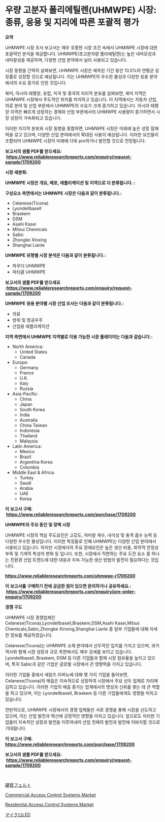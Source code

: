 <p><h1>우량 고분자 폴리에틸렌(UHMWPE) 시장: 종류, 응용 및 지리에 따른 포괄적 평가</h1></p><p><strong>요약</strong></p>
<p><p>UHMWPE 시장 조사 보고서는 매우 호황한 시장 조건 속에서 UHMWPE 시장에 대한 포괄적인 분석을 제공합니다. UHMWPE(초고분자량 폴리에틸렌)는 높은 내마모성과 내마찰성을 제공하며, 다양한 산업 분야에서 널리 사용되고 있습니다.</p><p>시장 동향을 간략히 살펴보면, UHMWPE 시장은 예측된 기간 동안 13.5%의 연평균 성장률로 성장할 것으로 예상됩니다. 이는 UHMWPE의 우수한 물성과 다양한 응용 분야에서의 수요 증가로 인한 것입니다.</p><p>북미, 아시아 태평양, 유럽, 미국 및 중국의 지리적 분포를 살펴보면, 북미 지역은 UHMWPE 시장에서 주도적인 위치를 차지하고 있습니다. 이 지역에서는 자동차 산업, 의료 분야 및 산업 부문에서 UHMWPE의 수요가 크게 증가하고 있습니다. 아시아 태평양 지역은 빠르게 성장하는 경제와 산업 부문에서의 UHMWPE 사용량이 증가하면서 시장 성장이 가속화되고 있습니다.</p><p>이러한 지리적 분포와 시장 동향을 종합하면, UHMWPE 시장은 미래에 높은 성장 잠재력을 갖고 있으며, 다양한 산업 분야에서의 확대된 사용이 예상됩니다. 이러한 요인들이 조합되어 UHMWPE 시장이 미래에 더욱 pro하거나 발전할 것으로 전망됩니다.</p></p>
<p><strong>보고서의 샘플 PDF를 받으세요: &nbsp;<a href="https://www.reliableresearchreports.com/enquiry/request-sample/1709200">https://www.reliableresearchreports.com/enquiry/request-sample/1709200</a></strong></p>
<p><strong>시장 세분화:</strong></p>
<p><strong> UHMWPE 시장은 개요, 배포, 애플리케이션 및 지역으로 더 분류됩니다. :</strong></p>
<p><strong>구성요소 측면에서는 UHMWPE 시장은 다음과 같이 분류됩니다.:</strong></p>
<p><ul><li>Celanese(Ticona)</li><li>Lyondellbasell</li><li>Braskem</li><li>DSM</li><li>Asahi Kasei</li><li>Mitsui Chemicals</li><li>Sabic</li><li>Zhongke Xinxing</li><li>Shanghai Lianle</li></ul></p>
<p><strong> UHMWPE 유형별 시장 분석은 다음과 같이 분류됩니다.:</strong></p>
<p><ul><li>파우더 UHMWPE</li><li>파티클 UHMWPE</li></ul></p>
<p><strong>보고서의 샘플 PDF를 받으세요 :<a href="https://www.reliableresearchreports.com/enquiry/request-sample/1709200">https://www.reliableresearchreports.com/enquiry/request-sample/1709200</a></strong></p>
<p><strong> UHMWPE 응용 분야별 시장 산업 조사는 다음과 같이 분류됩니다.:</strong></p>
<p><ul><li>의료</li><li>방위 및 항공우주</li><li>산업용 애플리케이션</li></ul></p>
<p><strong>지역 측면에서 UHMWPE 지역별로 이용 가능한 시장 플레이어는 다음과 같습니다.:</strong></p>
<p><ul>
    <li>
        North America:
        <ul>
            <li>United States</li>
            <li>Canada</li>
        </ul>
    </li>
    <li>
        Europe:
        <ul>
            <li>Germany</li>
            <li>France</li>
            <li>U.K.</li>
            <li>Italy</li>
            <li>Russia</li>
        </ul>
    </li>
    <li>
        Asia-Pacific:
        <ul>
            <li>China</li>
            <li>Japan</li>
            <li>South Korea</li>
            <li>India</li>
            <li>Australia</li>
            <li>China Taiwan</li>
            <li>Indonesia</li>
            <li>Thailand</li>
            <li>Malaysia</li>
        </ul>
    </li>
    <li>
        Latin America:
        <ul>
            <li>Mexico</li>
            <li>Brazil</li>
            <li>Argentina Korea</li>
            <li>Colombia</li>
        </ul>
    </li>
    <li>
        Middle East & Africa:
        <ul>
            <li>Turkey</li>
            <li>Saudi</li>
            <li>Arabia</li>
            <li>UAE</li>
            <li>Korea</li>
        </ul>
    </li>
    </ul></p>
<p><strong>이 보고서 구매: &nbsp;<a href="https://www.reliableresearchreports.com/purchase/1709200">https://www.reliableresearchreports.com/purchase/1709200</a></strong></p>
<p><strong>UHMWPE의 주요 동인 및 장벽 시장</strong></p>
<p><p>UHMWPE 시장의 핵심 주도요인은 고강도, 저마찰 계수, 내식성 및 충격 흡수 능력 등 다양한 우수한 물성입니다. 이러한 특징들로 인해 UHMWPE는 다양한 산업 분야에서 사용되고 있습니다. 하지만 시장에서의 주요 장애요인은 높은 생산 비용, 화학적 안정성 부족 및 기계적 특성의 변화 등 입니다. 또한, 시장에서 직면하는 주요 도전 요소 중 하나는 친환경 산업 트렌드에 대한 대응과 지속 가능한 생산 방법의 발전이 필요하다는 것입니다.</p></p>
<p><strong><a href="https://www.reliableresearchreports.com/uhmwpe-r1709200">https://www.reliableresearchreports.com/uhmwpe-r1709200</a></strong></p>
<p><strong>이 보고서를 구매하기 전에 궁금한 점이 있으면 문의하거나 공유하세요.: &nbsp;<a href="https://www.reliableresearchreports.com/enquiry/pre-order-enquiry/1709200">https://www.reliableresearchreports.com/enquiry/pre-order-enquiry/1709200</a></strong></p>
<p><strong>경쟁 구도</strong></p>
<p><p>UHMWPE 시장 경쟁업체인 Celanese(Ticona),Lyondellbasell,Braskem,DSM,Asahi Kasei,Mitsui Chemicals,Sabic,Zhongke Xinxing,Shanghai Lianle 중 일부 기업들에 대해 자세한 정보를 제공하겠습니다.</p><p>Celanese(Ticona)는 UHMWPE 소재 분야에서 선두적인 입지를 가지고 있으며, 과거 역사와 함께 시장 성장과 규모 측면에서도 매우 강세를 보이고 있습니다. Lyondellbasell, Braskem, DSM 등 다른 기업들과 함께 시장 점유율을 높이고 있으며, 특히 Sabic과 같은 기업은 글로벌 시장에서 큰 영향력을 가지고 있습니다.</p><p>이러한 기업들 중에서 세일즈 리버뉴에 대해 몇 가지 기업을 들어보면, Celanese(Ticona)의 매출은 지속적으로 성장하여 시장에서 주요 선두 업체로 자리매김하고 있습니다. 이러한 기업의 매출 증가는 업계에서의 명성과 신뢰를 쌓는 데 큰 역할을 하고 있으며, 이는 Lyondellbasell, Braskem 등 다른 기업들에게도 영향을 미치고 있습니다.</p><p>전반적으로, UHMWPE 시장에서의 경쟁 업체들은 서로 경쟁을 통해 시장을 선도하고 있으며, 이는 산업 발전과 혁신에 긍정적인 영향을 미치고 있습니다. 앞으로도 이러한 기업들이 지속적인 성장과 발전을 이루어내어 산업 전체의 발전과 발전에 이바지할 것으로 기대됩니다.</p></p>
<p><strong>이 보고서 구매: &nbsp; <a href="https://www.reliableresearchreports.com/purchase/1709200">https://www.reliableresearchreports.com/purchase/1709200</a></strong></p>
<p><strong>보고서의 샘플 PDF를 받으세요: &nbsp;<a href="https://www.reliableresearchreports.com/enquiry/request-sample/1709200">https://www.reliableresearchreports.com/enquiry/request-sample/1709200</a></strong><strong></strong></p>
<p>&nbsp;</p>
<p><p><a href="https://github.com/RodHoppe07/Market-Research-Report-List-1/blob/main/937325829492.md">硬質フェルト</a></p><p><a href="https://github.com/mbisetmhermsr/Market-Research-Report-List-2/blob/main/commercial-access-control-systems-market.md">Commercial Access Control Systems Market</a></p><p><a href="https://github.com/zjyglelu/Market-Research-Report-List-2/blob/main/residential-access-control-systems-market.md">Residential Access Control Systems Market</a></p><p><a href="https://github.com/avwofrml53535/Market-Research-Report-List-1/blob/main/664120639387.md">マイクロLED</a></p></p>